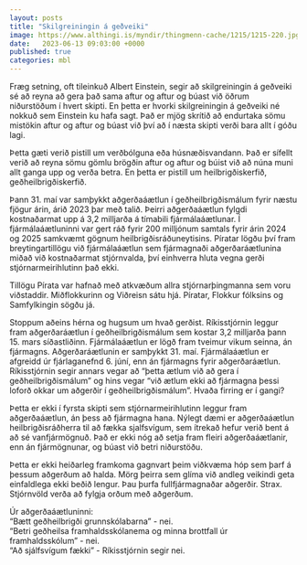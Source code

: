 ```yaml
---
layout: posts
title: "Skilgreiningin á geðveiki"
image: https://www.althingi.is/myndir/thingmenn-cache/1215/1215-220.jpg
date:   2023-06-13 09:03:00 +0000
published: true
categories: mbl
---
```

Fræg setning, oft tileinkuð Albert Einstein, segir að skilgreiningin á geðveiki sé að reyna að gera það sama aftur og aftur og búast við öðrum niðurstöðum í hvert skipti. En þetta er hvorki skilgreiningin á geðveiki né nokkuð sem Einstein ku hafa sagt. Það er mjög skrítið að endurtaka sömu mistökin aftur og aftur og búast við því að í næsta skipti verði bara allt í góðu lagi.

Þetta gæti verið pistill um verðbólguna eða húsnæðisvandann. Það er sífellt verið að reyna sömu gömlu brögðin aftur og aftur og búist við að núna muni allt ganga upp og verða betra. En þetta er pistill um heilbrigðiskerfið, geðheilbrigðiskerfið. 

Þann 31. maí var samþykkt aðgerðaáætlun í geðheilbrigðismálum fyrir næstu fjögur árin, árið 2023 þar með talið. Þeirri aðgerðaáætlun fylgdi kostnaðarmat upp á 3,2 milljarða á tímabili fjármálaáætlunar.  Í fjármálaáætluninni var gert ráð fyrir 200 milljónum samtals fyrir árin 2024 og 2025 samkvæmt gögnum heilbrigðisráðuneytisins. Píratar lögðu því fram breytingartillögu við fjármálaáætlun sem fjármagnaði aðgerðaráætlunina miðað við kostnaðarmat stjórnvalda, því einhverra hluta vegna gerði stjórnarmeirihlutinn það ekki.

Tillögu Pírata var hafnað með atkvæðum allra stjórnarþingmanna sem voru viðstaddir. Miðflokkurinn og Viðreisn sátu hjá. Píratar, Flokkur fólksins og Samfylkingin sögðu já. 

Stoppum aðeins hérna og hugsum um hvað gerðist. Ríkisstjórnin leggur fram aðgerðaráætlun í geðheilbrigðismálum sem kostar 3,2 milljarða þann 15. mars síðastliðinn. Fjármálaáætlun er lögð fram tveimur vikum seinna, án fjármagns. Aðgerðaráætlunin er samþykkt 31. maí. Fjármálaáætlun er afgreidd úr fjárlaganefnd 6. júní, enn án fjármagns fyrir aðgerðaráætlun. Ríkisstjórnin segir annars vegar að “þetta ætlum við að gera í geðheilbrigðismálum” og hins vegar “við ætlum ekki að fjármagna þessi loforð okkar um aðgerðir í geðheilbrigðismálum”. Hvaða firring er í gangi?

Þetta er ekki í fyrsta skipti sem stjórnarmeirihlutinn leggur fram aðgerðaáætlun, án þess að fjármagna hana. Nýlegt dæmi er aðgerðaáætlun heilbrigðisráðherra til að fækka sjalfsvígum, sem ítrekað hefur verið bent á að sé vanfjármögnuð. Það er ekki nóg að setja fram fleiri aðgerðaáætlanir, enn án fjármögnunar, og búast við betri niðurstöðu.

Þetta er ekki heiðarleg framkoma gagnvart þeim viðkvæma hóp sem þarf á þessum aðgerðum að halda. Mörg þeirra sem glíma við andleg veikindi geta einfaldlega ekki beðið lengur. Þau þurfa fullfjármagnaðar aðgerðir. Strax. Stjórnvöld verða að fylgja orðum með aðgerðum.

Úr aðgerðaáætluninni:  
“Bætt geðheilbrigði grunnskólabarna” - nei.  
“Betri geðheilsa framhaldsskólanema og minna brottfall úr framhaldsskólum” - nei.  
“Að sjálfsvígum fækki” - Ríkisstjórnin segir nei.
